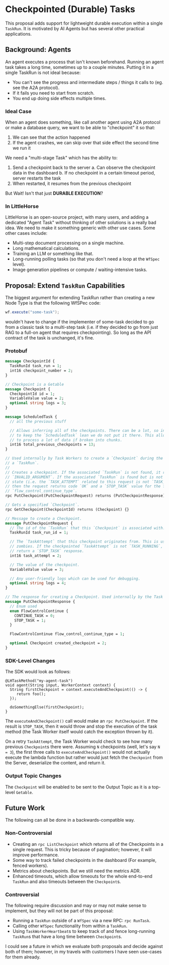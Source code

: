 # Checkpointed (Durable) Tasks

This proposal adds support for lightweight durable execution within a single `TaskRun`. It is motivated by AI Agents but has several other practical applications.

## Background: Agents

An agent executes a process that isn't known beforehand. Running an agent task takes a long time, sometimes up to a couple minutes. Putting it in a single TaskRun is not ideal because:
- You can't see the progress and intermediate steps / things it calls to (eg. see the A2A protocol).
- If it fails you need to start from scratch.
- You end up doing side effects multiple times.

### Ideal Case

When an agent does something, like call another agent using A2A protocol or make a database query, we want to be able to "checkpoint" it so that:
1. We can see that the action happened
2. If the agent crashes, we can skip over that side effect the second time we run it

We need a "multi-stage Task" which has the ability to:
1. Send a checkpoint back to the server
   a. Can observe the checkpoint data in the dashboard
   b. If no checkpoint in a certain timeout period, server restarts the task
2. When restarted, it resumes from the previous checkpoint

But Wait! Isn't that just **DURABLE EXECUTION**?

### In LittleHorse

LittleHorse is an open-source project, with many users, and adding a dedicated "Agent Task" without thinking of other solutions is a really bad idea. We need to make it something generic with other use cases. Some other cases include:
* Multi-step document processing on a single machine.
* Long mathematical calculations.
* Training an LLM or something like that.
* Long-running polling tasks (so that you don't need a loop at the `WfSpec` level).
* Image generation pipelines or compute / waiting-intensive tasks.

## Proposal: Extend `TaskRun` Capabilities

The biggest argument for extending TaskRun rather than creating a new Node Type is that the following WfSPec code:

```java
wf.execute("some-task");
```

wouldn't have to change if the implementer of some-task decided to go from a classic task to a multi-step task (i.e. if they decided to go from just RAG to a full-on agent that requires checkpointing). So long as the API contract of the task is unchanged, it's fine.

### Protobuf

```protobuf
message CheckpointId {
  TaskRunId task_run = 1;
  int16 checkpoint_number = 2;
}

// Checkpoint is a Getable
message Checkpoint {
  CheckpointId id = 1;
  VariableValue value = 2;
  optional string logs = 3;
}

message ScheduledTask {
  // all the previous stuff

  // Allows inferring all of the checkpoints. There can be a lot, so in order
  // to keep the `ScheduledTask` lean we do not put it there. This allows tasks
  // to process a lot of data if broken into chunks.
  int16 total_previous_checkpoints = 13;
}

// Used internally by Task Workers to create a `Checkpoint` during the execution of
// a `TaskRun`.
//
// Creates a checkpoint. If the associated `TaskRun` is not found, it returns
// `INVALID_ARGUMENT`. If the associated `TaskRun` is found but is not in a valid
// state (i.e. the `TASK_ATTEMPT` related to this request is not `TASK_RUNNING`),
// then the request returns code `OK` and a `STOP_TASK` value for the field
// `flow_control_continue_type`.
rpc PutCheckpoint(PutCheckpointRequest) returns (PutCheckpointResponse) {}

// Gets a specified `Checkpoint`.
rpc GetCheckpoint(CheckpointId) returns (Checkpoint) {}

// Message to create a Checkpoint.
message PutCheckpointRequest {
  // The id of the `TaskRun` that this `Checkpoint` is associated with.
  TaskRunId task_run_id = 1;

  // The `TaskAttempt` that this checkpoint originates from. This is used to fence
  // zombies. If the checkpointed `TaskAttempt` is not `TASK_RUNNING`, the RPC will
  // return a `STOP_TASK` response.
  int16 task_attempt = 2;

  // The value of the checkpoint.
  VariableValue value = 3;

  // Any user-friendly logs which can be used for debugging.
  optional string logs = 4;
}

// The response for creating a Checkpoint. Used internally by the Task Worker.
message PutCheckpointResponse {
  // Enum used 
  enum FlowControlContinue {
    CONTINUE_TASK = 0;
    STOP_TASK = 1;
  }

  FlowControlContinue flow_control_continue_type = 1;

  optional Checkpoint created_checkpoint = 2;
}
```

### SDK-Level Changes

The SDK would look as follows:

```
@LHTaskMethod("my-agent-task")
void agent(String input, WorkerContext context) {
  String firstCheckpoint = context.executeAndCheckpoint(() -> {
     return foo();
  });

  doSomethingElse(firstCheckpoint);
}
```

The `executeAndCheckpoint()` call would make an `rpc PutCheckpoint`. If the result is `STOP_TASK`, then it would throw and stop the execution of the task method (the Task Worker itself would catch the exception thrown by it).

On a retry `TaskAttempt`, the Task Worker would check to see how many previous `Checkpoint`s there were. Assuming `N` checkpoints (well, let's say `N = 3`), the first three calls to `executeAndCheckpoint()` would not actually execute the lambda function but rather would just fetch the `Checkpoint` from the Server, deserialize the content, and return it.

### Output Topic Changes

The `Checkpoint` will be enabled to be sent to the Output Topic as it is a top-level `Getable`.

## Future Work

The following can all be done in a backwards-compatible way.

### Non-Controversial

* Creating an `rpc ListCheckpoint` which returns all of the Checkpoints in a single request. This is tricky because of pagination; however, it will improve performance.
* Some way to track failed checkpoints in the dashboard (For example, fenced workers).
* Metrics about checkpoints. But we still need the metrics ADR.
* Enhanced timeouts, which allow timeouts for the whole end-to-end `TaskRun` and also timeouts between the `Checkpoint`s.

### Controversial

The following require discussion and may or may not make sense to implement, but they will not be part of this proposal:

* Running a `TaskRun` outside of a `WfSpec` via a new RPC: `rpc RunTask`.
* Calling other `WfSpec` functionality from within a `TaskRun`.
* Using `TaskWorkerHeartbeat`s to keep track of and fence long-running `TaskRun`s that have a long time between `Checkpoint`s.

I could see a future in which we evaluate both proposals and decide against both of them; however, in my travels with customers I have seen use-cases for them already.
